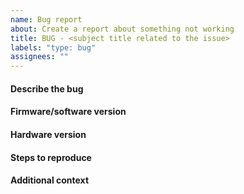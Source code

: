 ```yaml
---
name: Bug report
about: Create a report about something not working
title: BUG - <subject title related to the issue>
labels: "type: bug"
assignees: ""
---
```


#### Describe the bug

<!-- A clear and concise description of what the bug is. -->

#### Firmware/software version

<!-- Version where the bug appears. -->

#### Hardware version

<!-- Hardware version where the bug appears, if relevant. -->

#### Steps to reproduce

<!-- Steps to reproduce the behaviour: -->

<!-- 1. Go to '...' -->
<!-- 2. Click on '....' -->

#### Additional context

<!-- Add any other context about the problem here. -->
